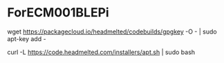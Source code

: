 # ForECM001BLEPi
wget https://packagecloud.io/headmelted/codebuilds/gpgkey -O - | sudo apt-key add -

curl -L https://code.headmelted.com/installers/apt.sh | sudo bash
